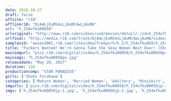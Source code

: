 ```yaml
---
date: 2018-10-27
draft: false
affsite: "r18"
afflinkr18: "NjA4LjEuMS4xLjAuMC4wLjAuMA"
url: "h_254ofku00058"
urloriginal: "http://www.r18.com/videos/vod/movies/detail/-/id=h_254ofku00058"
urlfinal: "http://media.r18.com/track/NjA4LjEuMS4xLjAuMC4wLjAuMA/videos/vod/movies/detail/-/id=h_254ofku00058"
samplevid: "awspv3001.r18.com/litevideo/freepv/h/h_2/h_254ofku058/h_254ofku058_dmb_w.mp4"
title: "Fuckers Wanted! We're Gonna Take the Sexy Woman Next Door! (Shoko Furukawa)"
mainimgurl: "pics.r18.com/digital/video/h_254ofku00058/h_254ofku00058ps.jpg"
mainimgs: "h_254ofku00058ps.jpg"
releasedate: "May 20, 2017"
duration: 116
productioncomp: "STAR PARADISE"
girls: ['Shoko Furukawa']
categories: ['Mature Woman', 'Married Woman', 'Adultery', 'Miniskirt', 'Voyeur', 'Featured Actress', 'Cheating Wife', 'Hi-Def']
imgurls: ['pics.r18.com/digital/video/h_254ofku00058/h_254ofku00058jp-1.jpg', 'pics.r18.com/digital/video/h_254ofku00058/h_254ofku00058jp-2.jpg', 'pics.r18.com/digital/video/h_254ofku00058/h_254ofku00058jp-3.jpg', 'pics.r18.com/digital/video/h_254ofku00058/h_254ofku00058jp-4.jpg', 'pics.r18.com/digital/video/h_254ofku00058/h_254ofku00058jp-5.jpg', 'pics.r18.com/digital/video/h_254ofku00058/h_254ofku00058jp-6.jpg', 'pics.r18.com/digital/video/h_254ofku00058/h_254ofku00058jp-7.jpg', 'pics.r18.com/digital/video/h_254ofku00058/h_254ofku00058jp-8.jpg', 'pics.r18.com/digital/video/h_254ofku00058/h_254ofku00058jp-9.jpg', 'pics.r18.com/digital/video/h_254ofku00058/h_254ofku00058jp-10.jpg', 'pics.r18.com/digital/video/h_254ofku00058/h_254ofku00058jp-11.jpg', 'pics.r18.com/digital/video/h_254ofku00058/h_254ofku00058jp-12.jpg', 'pics.r18.com/digital/video/h_254ofku00058/h_254ofku00058jp-13.jpg', 'pics.r18.com/digital/video/h_254ofku00058/h_254ofku00058jp-14.jpg', 'pics.r18.com/digital/video/h_254ofku00058/h_254ofku00058jp-15.jpg', 'pics.r18.com/digital/video/h_254ofku00058/h_254ofku00058jp-16.jpg', 'pics.r18.com/digital/video/h_254ofku00058/h_254ofku00058jp-17.jpg', 'pics.r18.com/digital/video/h_254ofku00058/h_254ofku00058jp-18.jpg', 'pics.r18.com/digital/video/h_254ofku00058/h_254ofku00058jp-19.jpg', 'pics.r18.com/digital/video/h_254ofku00058/h_254ofku00058jp-20.jpg']
imgs: ['h_254ofku00058jp-1.jpg', 'h_254ofku00058jp-2.jpg', 'h_254ofku00058jp-3.jpg', 'h_254ofku00058jp-4.jpg', 'h_254ofku00058jp-5.jpg', 'h_254ofku00058jp-6.jpg', 'h_254ofku00058jp-7.jpg', 'h_254ofku00058jp-8.jpg', 'h_254ofku00058jp-9.jpg', 'h_254ofku00058jp-10.jpg', 'h_254ofku00058jp-11.jpg', 'h_254ofku00058jp-12.jpg', 'h_254ofku00058jp-13.jpg', 'h_254ofku00058jp-14.jpg', 'h_254ofku00058jp-15.jpg', 'h_254ofku00058jp-16.jpg', 'h_254ofku00058jp-17.jpg', 'h_254ofku00058jp-18.jpg', 'h_254ofku00058jp-19.jpg', 'h_254ofku00058jp-20.jpg']
---
```

